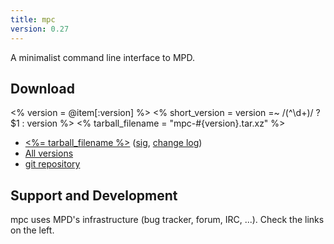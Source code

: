 ```yaml
---
title: mpc
version: 0.27
---
```


A minimalist command line interface to MPD.

## Download

<% version = @item[:version] %>
<% short_version = version =~ /(^\d+)/ ? $1 : version %>
<% tarball_filename = "mpc-#{version}.tar.xz" %>

- [<%= tarball_filename %>](/download/mpc/<%=short_version%>/<%=tarball_filename%>)
  ([sig](/download/mpc/<%=short_version%>/<%=tarball_filename%>.sig),
  [change log](http://git.musicpd.org/cgit/master/mpc.git/plain/NEWS?h=v<%=version%>))
- [All versions](/download/mpc/)
- [git repository](http://git.musicpd.org/cgit/master/mpc.git/)

## Support and Development

mpc uses MPD's infrastructure (bug tracker, forum, IRC, ...).  Check
the links on the left.
